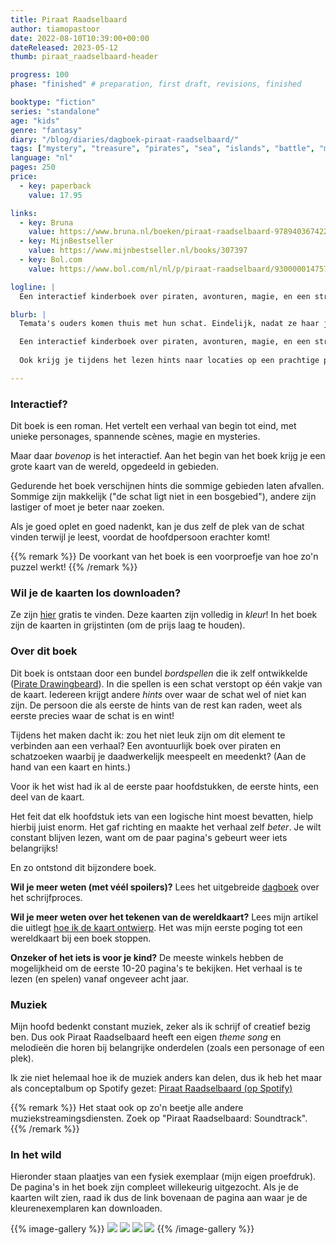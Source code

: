 ```yaml
---
title: Piraat Raadselbaard
author: tiamopastoor
date: 2022-08-10T10:39:00+00:00
dateReleased: 2023-05-12
thumb: piraat_raadselbaard-header

progress: 100
phase: "finished" # preparation, first draft, revisions, finished

booktype: "fiction"
series: "standalone"
age: "kids"
genre: "fantasy"
diary: "/blog/diaries/dagboek-piraat-raadselbaard/"
tags: ["mystery", "treasure", "pirates", "sea", "islands", "battle", "magic", "curse", "interactive", "map"]
language: "nl"
pages: 250
price: 
  - key: paperback
    value: 17.95

links:
  - key: Bruna
    value: https://www.bruna.nl/boeken/piraat-raadselbaard-9789403674223
  - key: MijnBestseller
    value: https://www.mijnbestseller.nl/books/307397
  - key: Bol.com
    value: https://www.bol.com/nl/nl/p/piraat-raadselbaard/9300000147575684/

logline: |
  Een interactief kinderboek over piraten, avonturen, magie, en een strijd tussen goed en kwaad. Temata’s ouders komen thuis met hun schat. Eindelijk, nadat ze haar jaren alleen hebben gelaten. En dan ... blijkt de schat leeg.

blurb: |
  Temata's ouders komen thuis met hun schat. Eindelijk, nadat ze haar jaren alleen hebben gelaten. En dan ... blijkt de schat leeg.

  Een interactief kinderboek over piraten, avonturen, magie, en een strijd tussen goed en kwaad. Wie heeft haar schat verwisseld? En waarom lachen de andere piratenkoningen haar ouders uit?
  
  Ook krijg je tijdens het lezen hints naar locaties op een prachtige piratenkaart. Wie goed oplet, kan de mysteries misschien wel eerder oplossen dan Temata ...

---
```


### Interactief? 

Dit boek is een roman. Het vertelt een verhaal van begin tot eind, met unieke personages, spannende scènes, magie en mysteries.

Maar daar _bovenop_ is het interactief. Aan het begin van het boek krijg je een grote kaart van de wereld, opgedeeld in gebieden. 

Gedurende het boek verschijnen hints die sommige gebieden laten afvallen. Sommige zijn makkelijk ("de schat ligt niet in een bosgebied"), andere zijn lastiger of moet je beter naar zoeken.

Als je goed oplet en goed nadenkt, kan je dus zelf de plek van de schat vinden terwijl je leest, voordat de hoofdpersoon erachter komt!

{{% remark %}}
De voorkant van het boek is een voorproefje van hoe zo'n puzzel werkt!
{{% /remark %}}

### Wil je de kaarten los downloaden?

Ze zijn [hier](https://drive.google.com/drive/folders/1Oj2Rf24PV0ZjEhm5d4SScvUt7JjUjKMA) gratis te vinden. Deze kaarten zijn volledig in _kleur_! In het boek zijn de kaarten in grijstinten (om de prijs laag te houden).

### Over dit boek 

Dit boek is ontstaan door een bundel _bordspellen_ die ik zelf ontwikkelde ([Pirate Drawingbeard](/blog/2022/2022-07-28-pirate-drawingbeard/)). In die spellen is een schat verstopt op één vakje van de kaart. Iedereen krijgt andere _hints_ over waar de schat wel of niet kan zijn. De persoon die als eerste de hints van de rest kan raden, weet als eerste precies waar de schat is en wint!

Tijdens het maken dacht ik: zou het niet leuk zijn om dit element te verbinden aan een verhaal? Een avontuurlijk boek over piraten en schatzoeken waarbij je daadwerkelijk meespeelt en meedenkt? (Aan de hand van een kaart en hints.)

Voor ik het wist had ik al de eerste paar hoofdstukken, de eerste hints, een deel van de kaart.

Het feit dat elk hoofdstuk iets van een logische hint moest bevatten, hielp hierbij juist enorm. Het gaf richting en maakte het verhaal zelf _beter_. Je wilt constant blijven lezen, want om de paar pagina's gebeurt weer iets belangrijks!

En zo ontstond dit bijzondere boek.

**Wil je meer weten (met véél spoilers)?** Lees het uitgebreide [dagboek](/blog/diaries/dagboek-piraat-raadselbaard/) over het schrijfproces.

**Wil je meer weten over het tekenen van de wereldkaart?** Lees mijn artikel die uitlegt [hoe ik de kaart ontwierp](/blog/2023/2023-05-15-piraat-raadselbaard-mijn-eerste-poging-tot-fantasy-kaarten/). Het was mijn eerste poging tot een wereldkaart bij een boek stoppen.

**Onzeker of het iets is voor je kind?** De meeste winkels hebben de mogelijkheid om de eerste 10-20 pagina's te bekijken. Het verhaal is te lezen (en spelen) vanaf ongeveer acht jaar.

### Muziek 

Mijn hoofd bedenkt constant muziek, zeker als ik schrijf of creatief bezig ben. Dus ook Piraat Raadselbaard heeft een eigen _theme song_ en melodieën die horen bij belangrijke onderdelen (zoals een personage of een plek). 

Ik zie niet helemaal hoe ik de muziek anders kan delen, dus ik heb het maar als conceptalbum op Spotify gezet: [Piraat Raadselbaard (op Spotify)](https://open.spotify.com/album/3gi7DfgDJXM1E2cqZu2aal)

{{% remark %}}
Het staat ook op zo'n beetje alle andere muziekstreamingsdiensten. Zoek op "Piraat Raadselbaard: Soundtrack".
{{% /remark %}}

### In het wild 

Hieronder staan plaatjes van een fysiek exemplaar (mijn eigen proefdruk). De pagina's in het boek zijn compleet willekeurig uitgezocht. Als je de kaarten wilt zien, raad ik dus de link bovenaan de pagina aan waar je de kleurenexemplaren kan downloaden.

{{% image-gallery %}}
![](piraat_raadselbaard_cover.webp)
![](piraat_raadselbaard_back.webp)
![](piraat_raadselbaard_binnenkant_1.webp)
![](piraat_raadselbaard_binnenkant_2.webp)
{{% /image-gallery %}}